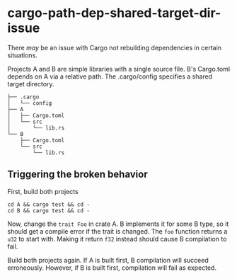 cargo-path-dep-shared-target-dir-issue
======================================

There _may_ be an issue with Cargo not rebuilding dependencies in certain
situations.

Projects A and B are simple libraries with a single source file. B's Cargo.toml
depends on A via a relative path. The .cargo/config specifies a shared target
directory.

```
├── .cargo
│   └── config
├── A
│   ├── Cargo.toml
│   └── src
│       └── lib.rs
└── B
    ├── Cargo.toml
    └── src
        └── lib.rs
```

## Triggering the broken behavior

First, build both projects

```
cd A && cargo test && cd -
cd B && cargo test && cd -
```

Now, change the `trait Foo` in crate A. B implements it for some B type, so it
should get a compile error if the trait is changed. The `foo` function returns a
`u32` to start with. Making it return `f32` instead should cause B compilation
to fail.

Build both projects again. If A is built first, B compilation will succeed
erroneously. However, if B is built first, compilation will fail as expected.
